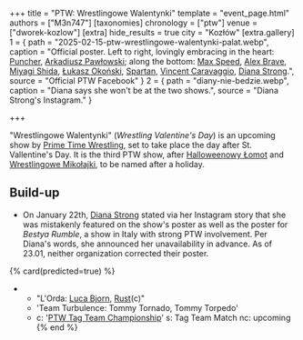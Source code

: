 +++
title = "PTW: Wrestlingowe Walentynki"
template = "event_page.html"
authors = ["M3n747"]
[taxonomies]
chronology = ["ptw"]
venue = ["dworek-kozlow"]
[extra]
hide_results = true
city = "Kozłów"
[extra.gallery]
1 = { path = "2025-02-15-ptw-wrestlingowe-walentynki-palat.webp", caption = "Official poster. Left to right, lovingly embracing in the heart: [Puncher](@/w/puncher.md), [Arkadiusz Pawłowski](@/w/pan-pawlowski.md); along the bottom: [Max Speed](@/w/max-speed.md), [Alex Brave](@/w/alex-brave.md), [Miyagi Shida](@/w/miyagi-shida.md), [Łukasz Okoński](@/w/lukasz-okonski.md), [Spartan](@/w/spartan.md), [Vincent Caravaggio](@/w/vincent-caravaggio.md), [Diana Strong](@/w/diana-strong.md).", source = "Official PTW Facebook" }
2 = { path = "diany-nie-bedzie.webp", caption = "Diana says she won't be at the two shows.", source = "Diana Strong's Instagram." }

+++

"Wrestlingowe Walentynki" (_Wrestling Valentine's Day_) is an upcoming show by [Prime Time Wrestling](@/o/ptw.md), set to take place the day after St. Vallentine's Day. It is the third PTW show, after [Halloweenowy Łomot](@/e/ptw/2024-10-19-ptw-underground-23.md) and [Wrestlingowe Mikołajki](@/e/ptw/2024-12-07-ptw-underground-25.md), to be named after a holiday.

## Build-up

* On January 22th, [Diana Strong](@/w/diana-strong.md) stated via her Instagram story that she was mistakenly featured on the show's poster as well as the poster for _Bestya Rumble_, a show in Italy with strong PTW involvement. Per Diana's words, she announced her unavailability in advance. As of 23.01, neither organization corrected their poster.

{% card(predicted=true) %}
- - "L'Orda: [Luca Bjorn](@/w/luca-bjorn.md), [Rust](@/w/rust.md)(c)"
  - 'Team Turbulence: Tommy Tornado, Tommy Torpedo'
  - c: '[PTW Tag Team Championship](@/c/ptw-tag-team-championship.md)'
    s: Tag Team Match
    nc: upcoming
{% end %}
